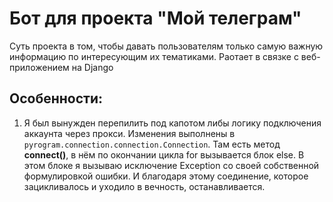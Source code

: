 # Бот для проекта "Мой телеграм"
Суть проекта в том, чтобы давать пользователям только самую важную информацию по интересующим их тематиками. Раотает в связке с веб-приложением на Django

## Особенности:
1. Я был вынужден перепилить под капотом либы логику подключения аккаунта через прокси. Изменения выполнены в ```pyrogram.connection.connection.Connection```. Там есть метод **connect()**, в нём по окончании цикла for вызывается блок else. В этом блоке я вызываю исключение Exception со своей собственной формулировкой ошибки. И благодаря этому соединение, которое зацикливалось и уходило в вечность, останавливается.